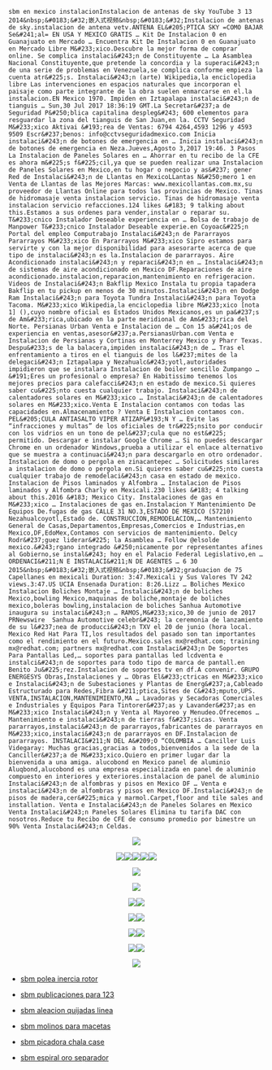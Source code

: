 
```
sbm en mexico instalacionInstalacion de antenas de sky YouTube 3 13 2014&nbsp;&#0183;&#32;嵌入式视频&nbsp;&#0183;&#32;Instalacion de antenas de sky.instalacion de antena vetv.ANTENA EL&#205;PTICA SKY =COMO BAJAR Se&#241;al= EN USA Y MEXICO GRATIS … Kit De Instalacion 0 en Guanajuato en Mercado … Encuentra Kit De Instalacion 0 en Guanajuato en Mercado Libre M&#233;xico.Descubre la mejor forma de comprar online. Se complica instalaci&#243;n de Constituyente … La Asamblea Nacional Constituyente,que pretende la concordia y la superaci&#243;n de una serie de problemas en Venezuela,se complica conforme empieza la cuenta atr&#225;s. Instalaci&#243;n (arte) Wikipedia,la enciclopedia libre Las intervenciones en espacios naturales que incorporan el paisaje como parte integrante de la obra suelen enmarcarse en el.la instalacion.EN Mexico 1970. Impiden en Iztapalapa instalaci&#243;n de tianguis … Sun,30 Jul 2017 18:36:19 GMT.La Secretar&#237;a de Seguridad P&#250;blica capitalina despleg&#243; 600 elementos para resguardar la zona del tianguis de San Juan,en la. CCTV Seguridad M&#233;xico Aktivai &#193;rea de Ventas: 6794 4264,4593 1296 y 4593 9509 Escr&#237;benos: info@cctvseguridadmexico.com Inicia instalaci&#243;n de botones de emergencia en … Inicia instalaci&#243;n de botones de emergencia en Neza.Jueves,Agosto 3,2017 19:46. 3 Pasos La Instalacion de Paneles Solares en … Ahorrar en tu recibo de la CFE es ahora m&#225;s f&#225;cil,ya que se pueden realizar una Instalacion de Paneles Solares en Mexico,en tu hogar o negocio y as&#237; gener Red de Instalaci&#243;n de Llantas en MexicoLLantas N&#250;mero 1 en Venta de Llantas de las Mejores Marcas: www.mexicollantas.com.mx,su proveedor de Llantas Online para todos las provincias de Mexico. Tinas de hidromasaje venta instalacion servicio. Tinas de hidromasaje venta instalacion servicio refacciones.124 likes &#183; 9 talking about this.Estamos a sus ordenes para vender,instalar o reparar su. T&#233;cnico Instalador Deseable experiencia en … Bolsa de trabajo de Manpower T&#233;cnico Instalador Deseable experie.en Coyoac&#225;n Portal del empleo Computrabajo Instalaci&#243;n de Pararrayos Pararrayos M&#233;xico En Pararrayos M&#233;xico Sipro estamos para servirte y con la mejor disponibilidad para asesorarte acerca de que tipo de instalaci&#243;n es la.Instalacion de pararrayos. Aire Acondicionado instalaci&#243;n y reparaci&#243;n en … Instalaci&#243;n de sistemas de aire acondicionado en Mexico DF.Reparaciones de aire acondicionado.instalacion,reparacion,mantenimiento en refrigeracion. Videos de Instalaci&#243;n Bakflip Mexico Instala tu propia tapadera Bakflip en tu pickup en menos de 30 minutos.Instalaci&#243;n en Dodge Ram Instalaci&#243;n para Toyota Tundra Instalaci&#243;n para Toyota Tacoma. M&#233;xico Wikipedia,la enciclopedia libre M&#233;xico [nota 1] (),cuyo nombre oficial es Estados Unidos Mexicanos,es un pa&#237;s de Am&#233;rica,ubicado en la parte meridional de Am&#233;rica del Norte. Persianas Urban Venta e Instalacion de … Con 15 a&#241;os de experiencia en ventas,asesor&#237;a.PersianasUrban.com Venta e Instalacion de Persianas y Cortinas en Monterrey Mexico y Pharr Texas. Despu&#233;s de la balacera,impiden instalaci&#243;n de … Tras el enfrentamiento a tiros en el tianguis de los l&#237;mites de la delegaci&#243;n Iztapalapa y Nezahualc&#243;yotl,autoridades impidieron que se instalara Instalacion de boiler sencillo Zumpango … &#191;Eres un profesional o empresa? En Habitissimo tenemos los mejores precios para calefacci&#243;n en estado de mexico.Si quieres saber cu&#225;nto cuesta cualquier trabajo. Instalaci&#243;n de calentadores solares en M&#233;xico … Instalaci&#243;n de calentadores solares en M&#233;xico.Venta E Instalacion contamos con todas las capacidades en.Almacenamiento ? Venta E Instalacion contamos con. PEL&#205;CULA ANTIASALTO VIPER ATIZAP&#193;N Y … Evite las “infracciones y multas” de los oficiales de tr&#225;nsito por conducir con los vidrios en un tono de pel&#237;cula que no est&#225; permitido. Descargar e instalar Google Chrome … Si no puedes descargar Chrome en un ordenador Windows,prueba a utilizar el enlace alternativo que se muestra a continuaci&#243;n para descargarlo en otro ordenador. Instalacion de domo o pergola en zinacantepec … Solicitudes similares a instalacion de domo o pergola en.Si quieres saber cu&#225;nto cuesta cualquier trabajo de remodelaci&#243;n casa en estado de mexico. Instalacion de Pisos laminados y Alfombra … Instalacion de Pisos laminados y Alfombra Charly en Mexicali.230 likes &#183; 4 talking about this.2016 &#183; Mexico City. Instalaciones de gas en M&#233;xico … Instalaciones de gas en.Instalacion Y Mantenimiento De Equipos De.fugas de gas CALLE 31 NO.3,ESTADO DE MEXICO (57210) Nezahualcoyotl,Estado de. CONSTRUCCION,REMODELACION,… Mantenimiento General de Casas,Departamentos,Empresas,Comercios e Industrias,en Mexico,DF,EdoMex,Contamos con servicios de mantenimiento. Delcy Rodr&#237;guez liderar&#225; la Asamblea … Follow @elsolde mexico.&#243;rgano integrado &#250;nicamente por representantes afines al Gobierno,se instal&#243; hoy en el Palacio Federal Legislativo,en … ORDENACI&#211;N E INSTALACI&#211;N DE AGENTES … 6 30 2015&nbsp;&#0183;&#32;嵌入式视频&nbsp;&#0183;&#32;graduacion de 75 Capellanes en mexicali Duration: 3:47.Mexicali y Sus Valores TV 242 views.3:47.US UCIA Ensenada Duration: 8:26.Lizz … Boliches Mexico Instalacion Boliches Montaje … Instalaci&#243;n de boliches Mexico,bowling Mexico,maquinas de boliche,montaje de boliches mexico,boleras bowling,instalacion de boliches Sanhua Automotive inaugura su instalaci&#243;n … RAMOS,M&#233;xico,30 de junio de 2017 PRNewswire  Sanhua Automotive celebr&#243; la ceremonia de lanzamiento de su l&#237;nea de producci&#243;n TXV el 20 de junio (hora local. Mexico Red Hat Para TI,los resultados del pasado son tan importantes como el rendimiento en el futuro.Mexico.sales mx@redhat.com; training mx@redhat.com; partners mx@redhat.com Instalaci&#243;n De Soportes Para Pantallas Led,… soportes para pantallas led lcdventa e instalci&#243;n de soportes para todo tipo de marca de pantall.en Benito Ju&#225;rez.Instalacion de soportes tv en df.A convenir. GRUPO ENERGESYS Obras,Instalaciones y … Obras El&#233;ctricas en M&#233;xico e Instalaci&#243;n de Subestaciones y Plantas de Energ&#237;a,Cableado Estructurado para Redes,Fibra &#211;ptica,Sites de C&#243;mputo,UPS. VENTA,INSTALACION,MANTENIMIENTO,MA … Lavadoras y Secadoras Comerciales e Industriales y Equipos Para Tintorer&#237;as y Lavander&#237;as en M&#233;xico Instalaci&#243;n y Venta al Mayoreo y Menudeo.Ofrecemos … Mantenimiento e instalaci&#243;n de tierras f&#237;sicas. Venta pararrayos,instalaci&#243;n de pararrayos,fabricantes de pararrayos en M&#233;xico,instalaci&#243;n de pararrayos en DF.Instalacion de pararrayos. INSTALACI&#211;N DEL A&#209;O “COLOMBIA … Canciller Luis Videgaray: Muchas gracias,gracias a todos,bienvenidos a la sede de la Canciller&#237;a de M&#233;xico.Quiero en primer lugar dar la bienvenida a una amiga. alucobond en Mexico panel de aluminio Aluqbond,alucobond es una empresa especializada en panel de aluminio compuesto en interiores y exteriores.instalacion de panel de aluminio Instalaci&#243;n de alfombras y pisos en Mexico DF … Venta e instalaci&#243;n de alfombras y pisos en Mexico DF.Instalaci&#243;n de pisos de madera,cer&#225;mica y marmol.Carpet,floor and tile sales and installation. Venta e Instalaci&#243;n de Paneles Solares en Mexico Venta Instalaci&#243;n Paneles Solares Elimina tu tarifa DAC con nosotros.Reduce tu Recibo de CFE de consumo promedio por bimestre un 90% Venta Instalaci&#243;n Celdas. 
```

<div align="center">

<a href="https://es-crusher.shibang-china.com/github&k=sbm+en+mexico+instalacion"><img src="https://static.shibang-china.com/es/crusher/logo.jpg"></a>

<a href="https://es-crusher.shibang-china.com/github&k=sbm+en+mexico+instalacion"><img src="https://static.shibang-china.com/es/crusher/index.jpg"></a><a href="https://es-crusher.shibang-china.com/material.htmlgithub&k=sbm+en+mexico+instalacion"><img src="https://static.shibang-china.com/es/crusher/material.jpg"></a><a href="https://es-crusher.shibang-china.com/application.htmlgithub&k=sbm+en+mexico+instalacion"><img src="https://static.shibang-china.com/es/crusher/application.jpg"></a><a href="https://es-crusher.shibang-china.com/aboutus.htmlgithub&k=sbm+en+mexico+instalacion"><img src="https://static.shibang-china.com/es/crusher/aboutus.jpg"></a><a href="https://es-crusher.shibang-china.com/contact.htmlgithub&k=sbm+en+mexico+instalacion"><img src="https://static.shibang-china.com/es/crusher/contact.jpg"></a>

<a href="https://es-crusher.shibang-china.com/github&k=sbm+en+mexico+instalacion"><img src="https://static.shibang-china.com/es/crusher/banner.jpg"></a>

<a href="https://swt.shibang-china.com/github&k=sbm+en+mexico+instalacion"><img src="https://static.shibang-china.com/es/crusher/text.jpg"></a>

<a href="https://swt.shibang-china.com/github&k=sbm+en+mexico+instalacion"><img src="https://static.shibang-china.com/es/crusher/chat.jpg"></a><a href="https://es-crusher.shibang-china.com/contact.htmlgithub&k=sbm+en+mexico+instalacion"><img src="https://static.shibang-china.com/es/crusher/message.jpg"></a>

<a href="https://es-crusher.shibang-china.com/products/pe.htmlgithub&k=sbm+en+mexico+instalacion"><img src="https://static.shibang-china.com/es/crusher/pe.jpg"></a><a href="https://es-crusher.shibang-china.com/products/pf.htmlgithub&k=sbm+en+mexico+instalacion"><img src="https://static.shibang-china.com/es/crusher/pf.jpg"></a>

<a href="https://es-crusher.shibang-china.com/products/hpt.htmlgithub&k=sbm+en+mexico+instalacion"><img src="https://static.shibang-china.com/es/crusher/hpt.jpg"></a><a href="https://es-crusher.shibang-china.com/products/vsi.htmlgithub&k=sbm+en+mexico+instalacion"><img src="https://static.shibang-china.com/es/crusher/vsi.jpg"></a>

<a href="https://es-crusher.shibang-china.com/products/klv.htmlgithub&k=sbm+en+mexico+instalacion"><img src="https://static.shibang-china.com/es/crusher/klv.jpg"></a><a href="https://es-crusher.shibang-china.com/products/portable.htmlgithub&k=sbm+en+mexico+instalacion"><img src="https://static.shibang-china.com/es/crusher/portable.jpg"></a>

<a href="https://swt.shibang-china.com/github&k=sbm+en+mexico+instalacion"><img src="https://static.shibang-china.com/es/crusher/case.jpg"></a>

</div>


* [sbm polea inercia rotor](sbm%20polea%20inercia%20rotor.md)

* [sbm publicaciones para 123](sbm%20publicaciones%20para%20123.md)

* [sbm aleacion quijadas linea](sbm%20aleacion%20quijadas%20linea.md)

* [sbm molinos para macetas](sbm%20molinos%20para%20macetas.md)

* [sbm picadora chala case](sbm%20picadora%20chala%20case.md)

* [sbm espiral oro separador](sbm%20espiral%20oro%20separador.md)